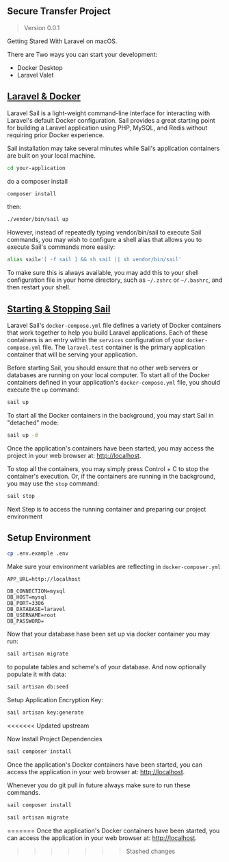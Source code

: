 ## Secure Transfer Project

> Version 0.0.1

Getting Stared With Laravel on macOS.

There are Two ways you can start your development:

+ Docker Desktop
+ Laravel Valet


[Laravel & Docker](#laravel-and-docker)
---------------------------------------

Laravel Sail is a light-weight command-line interface for interacting with Laravel's default Docker configuration. Sail provides a great starting point for building a Laravel application using PHP, MySQL, and Redis without requiring prior Docker experience.

Sail installation may take several minutes while Sail's application containers are built on your local machine.

```bash
cd your-application
```

do a composer install

```bash
composer install
```
then:

```bash
./vendor/bin/sail up
```

However, instead of repeatedly typing vendor/bin/sail to execute Sail commands, you may wish to configure a shell alias that allows you to execute Sail's commands more easily:

```bash
alias sail='[ -f sail ] && sh sail || sh vendor/bin/sail'
```

To make sure this is always available, you may add this to your shell configuration file in your home directory, such as `~/.zshrc` or `~/.bashrc`, and then restart your shell.


[Starting & Stopping Sail](#starting-and-stopping-sail)
-------------------------------------------------------

Laravel Sail's `docker-compose.yml` file defines a variety of Docker containers that work together to help you build Laravel applications. Each of these containers is an entry within the `services` configuration of your `docker-compose.yml` file. The `laravel.test` container is the primary application container that will be serving your application.

Before starting Sail, you should ensure that no other web servers or databases are running on your local computer. To start all of the Docker containers defined in your application's `docker-compose.yml` file, you should execute the `up` command:

```bash
sail up
```

To start all the Docker containers in the background, you may start Sail in "detached" mode:

```bash
sail up -d
```

Once the application's containers have been started, you may access the project in your web browser at: [http://localhost](http://localhost).

To stop all the containers, you may simply press Control + C to stop the container's execution. Or, if the containers are running in the background, you may use the `stop` command:

```bash
sail stop
```

Next Step is to access the running container and preparing our project environment

## Setup Environment

```bash
cp .env.example .env
```
Make sure your environment variables are reflecting in `docker-composer.yml`

```dotenv
APP_URL=http://localhost

DB_CONNECTION=mysql
DB_HOST=mysql
DB_PORT=3306
DB_DATABASE=laravel
DB_USERNAME=root
DB_PASSWORD=
```

Now that your database hase been set up via docker container you may run:

```bash
sail artisan migrate
```
to populate tables and scheme's of your database. And now optionally populate
it with data:

```bash
sail artisan db:seed
```
Setup Application Encryption Key:

```bash
sail artisan key:generate
```
<<<<<<< Updated upstream

Now Install Project Dependencies

```bash
sail composer install
```

Once the application's Docker containers have been started, you can access the application in your web browser at: [http://localhost](http://localhost).
 

Whenever you do git pull in future always make sure to run these commands.

```bash
sail composer install
```

```bash
sail artisan migrate
```
=======
Once the application's Docker containers have been started, you can access the application in your web browser at: [http://localhost](http://localhost).
 
>>>>>>> Stashed changes
